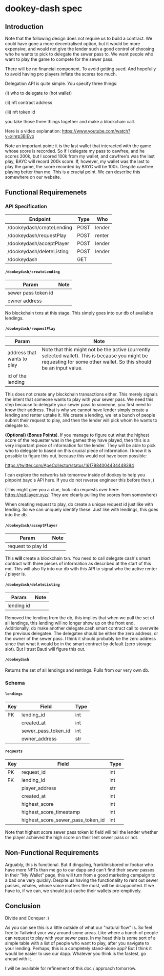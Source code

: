 # dookey-dash spec

## Introduction

Note that the following design does not require us to build a contract. We
could have gone a more decentralised option, but it would be more expensive,
and would not give the lender such a good control of choosing who he wants
to pick to delegate the sewer pass to. We want people who want to play the game
to compete for the sewer pass.

There will be no financial component. To avoid getting sued.
And hopefully to avoid having pro players inflate the scores
too much.

Delegation API is quite simple. You specify three things:

(i) who to delegate to (hot wallet)

(ii) nft contract address

(iii) nft token id

you take those three things together and make a blockchain call.

Here is a video explanation: https://www.youtube.com/watch?v=xinrp3BlEvo

Note an important point: it is the last wallet that interacted
with the game whose score is recorded. So if I delegate my
pass to cawfree, and he scores 200k, but I scored 100k
from my wallet, and cawfree's was the last play, BAYC will
record 200k score. If, however, my wallet was the last to play
the game, the score recorded by BAYC will be 100k. Despite
cawfree playing better than me. This is a crucial point. We can
describe this somewhere on our website.

## Functional Requiremenets

### API Specification

| Endpoint                  | Type | Who    |
| ------------------------- | ---- | ------ |
| /dookeydash/createLending | POST | lender |
| /dookeydash/requestPlay   | POST | renter |
| /dookeydash/acceptPlayer  | POST | lender |
| /dookeydash/deleteListing | POST | lender |
| /dookeydash               | GET  |        |

#### `/dookeydash/createLending`

| Param               | Note |
| ------------------- | ---- |
| sewer pass token id |      |
| owner address       |      |

No blockchain txns at this stage. This simply goes into our db of available
lendings.

#### `/dookeydash/requestPlay`

| Param                      | Note                                                                                                                                                                 |
| -------------------------- | -------------------------------------------------------------------------------------------------------------------------------------------------------------------- |
| address that wants to play | Note that this might not be the active (currently selected wallet). This is because you might be requesting for some other wallet. So this should be an input value. |
| id of the lending          |                                                                                                                                                                      |

This does not create any blockchain transactions either. This merely signals the
intent that someone wants to play with your sewer pass. We need this step because
to delegate your sewer pass to someone, you first need to know their address.
That is why we cannot have lender simply create a lending and renter uptake it.
We create a lending, we let a bunch of people submit their request to play,
and then the lender will pick whom he wants to delegate to.

**(Optional) (Bonus Points)**. If you manage to figure out what the highest
score of the requester was in the games they have played, then this is a very
important piece of information for the lender. They will be able to pick who
to delegate to based on this crucial piece of information. I know it is possible
to figure this out, because this would not have been possible:

https://twitter.com/ApeCollector/status/1617884004434448384

I can explore the networks tab tomorrow inside of dookey to help you pinpoint
bayc's API here. If you do not reverse engineer this before then ;)

(This might give you a clue, look into requests over here:
https://rad.layerr.xyz/. They are clearly pulling the scores from somewhere)

When creating request to play, do create a unique request id just like with
lending. So we can uniquely identify these. Just like with lendings, this goes
into the db.

#### `/dookeydash/acceptPlayer`

| Param              | Note |
| ------------------ | ---- |
| request to play id |      |

This **will** create a blockchain txn. You need to call delegate cash's smart
contract with three pieces of information as described at the start of this
md. This will also fly into our db with this API to signal who the active
renter / player is.

#### `/dookeydash/deleteListing`

| Param      | Note |
| ---------- | ---- |
| lending id |      |

Removed the lending from the db, this implies that when we pull the set of
all lendings, this lending will no longer show up on the front end.
Additionally, do make another delegate.cash smart contract call to overwrite
the previous delegatee. The delegatee should be either the zero address, or
the owner of the sewer pass. I think it should probably be the zero address
since that what it would be in the smart contract by default (zero storage slot).
But I trust Bauti will figure this out.

#### `/dookeydash`

Returns the set of all lendings and rentings. Pulls from our very own db.

### Schema

#### `lendings`

| Key | Field               | Type |
| --- | ------------------- | ---- |
| PK  | lending_id          | int  |
|     | created_at          | int  |
|     | sewer_pass_token_id | int  |
|     | owner_address       | str  |

#### `requests`

| Key | Field                             | Type |
| --- | --------------------------------- | ---- |
| PK  | request_id                        | int  |
| FK  | lending_id                        | int  |
|     | player_address                    | str  |
|     | created_at                        | int  |
|     | highest_score                     | int  |
|     | highest_score_timestamp           | int  |
|     | highest_score_sewer_pass_token_id | int  |

Note that highest score sewer pass token id field will tell the lender
whether the player achieved the high score on their lent sewer pass
or not.

## Non-Functional Requirements

Arguably, this is functional. But if dingaling, franklinisbored
or foobar who have more NFTs than me go to our dapp and can't
find their sewer passes in their "My Wallet" page, this will
turn from a good marketing campaign to a bad one very quickly.
Despite us having the functionality to rent out sewer passes,
whales, whose voice matters the most, will be disappointed. If
we have to, if we can, we should just cache their wallets
pre-emptively.

## Conclusion

Divide and Conquer :)

As you can see this is a little outside of what our "natural flow" is. So feel
free to Tailwind your way around some areas. Like where a bunch of people can
request to play with your sewer pass. In my head this is some sort of a simple
table with a list of people who want to play, after you navigate to your lending.
Perhaps, this is a completely stand-alone app? But I think it would be easier
to use our dapp. Whatever you think is the fastest, go ahead with it.

I will be available for refinement of this doc / approach tomorrow.
